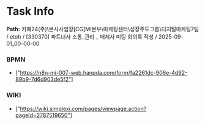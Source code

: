 # Task Info

**Path:** 카페24(주)\본사사업장\[CG]MI본부\마케팅센터\성장주도그룹\디지털마케팅7팀 / etoh / [330370] 파트너사 소통_관리 _ 매체사 미팅 회의록 작성 / 2025-09-01_00-00-00

### BPMN
- ["https://n8n-mi-007-web.hanpda.com/form/fa2261dc-906e-4d92-89b9-7d6d903de5f2"]

### WIKI
- ["https://wiki.simplexi.com/pages/viewpage.action?pageId=2787519650"]

